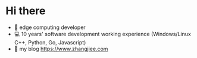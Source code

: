 # Hi there

* :school_satchel: edge computing developer
* :computer: 10 years' software development working experience (Windows/Linux C++, Python, Go, Javascript)
* :pencil: my blog https://www.zhangjiee.com 
